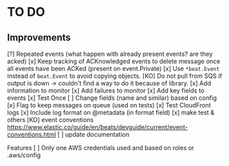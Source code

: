 TO DO
=====

Improvements
------------
[?] Repeated events (what happen with already present events? are they acked)
[x] Keep tracking of ACKnowledged events to delete message once all events have been ACKed (present on event.Private)
[x] Use `*beat.Event` instead of `beat.Event` to avoid copying objects.
[KO] Do not pull from SQS if output is down -> couldn't find a way to do it because of library.
[x] Add information to monitor
[x] Add failures to monitor
[x] Add key fields to events
[x] Test Once
[ ] Change fields (name and similar) based on config
[x] Flag to keep messages on queue (used on tests)
[x] Test CloudFront logs
[x] Include log format on @metadata (in format field)
[x] make test & others
[KO] event conventions https://www.elastic.co/guide/en/beats/devguide/current/event-conventions.html
[ ] update documentation

Features
[ ] Only one AWS credentials used and based on roles or .aws/config
